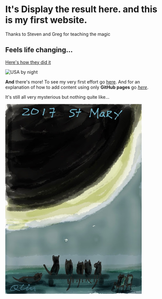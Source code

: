 # It's <span id="demo">Display the result here.</span> and this is my first website.
<script>
document.getElementById("demo").innerHTML = new Date();
</script>

Thanks to Steven and Greg for teaching the magic

## Feels life changing...

[Here's how they did it](howto.html)

![USA by night](https://svs.gsfc.nasa.gov/vis/a000000/a004000/a004019/E_W_north_america.0001.jpg)

**And** there's more!  To see my very first effort go [here](page2.html). And for an explanation of how to add content using only **GitHub pages** go *[here](page3.html)*.

It's still all very mysterious but nothing quite like...

![cat eclipse viewing](IMG_0528.JPG)
